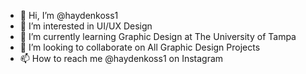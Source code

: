 - 👋 Hi, I’m @haydenkoss1
- 👀 I’m interested in UI/UX Design
- 🌱 I’m currently learning Graphic Design at The University of Tampa
- 💞️ I’m looking to collaborate on All Graphic Design Projects
- 📫 How to reach me @haydenkoss1 on Instagram

<!---
haydenkoss1/haydenkoss1 is a ✨ special ✨ repository because its `README.md` (this file) appears on your GitHub profile.
You can click the Preview link to take a look at your changes.
--->
